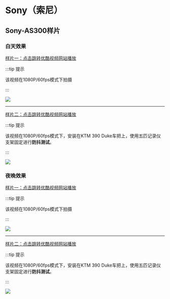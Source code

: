 # Sony（索尼）

## Sony-AS300样片

### 白天效果

[样片一：点击跳转优酷视频网站播放](http://v.youku.com/v_show/id_XMzkzMDY4MTAwNA==.html)

:::tip 提示

该视频在1080P/60fps模式下拍摄

:::

[![](https://gitee.com/zhou/MoYouClubPic/raw/master/20210401160310.jpeg)](http://v.youku.com/v_show/id_XMzkzMDY4MTAwNA==.html)

---

[样片二：点击跳转优酷视频网站播放](http://v.youku.com/v_show/id_XNDE5OTM0Mzk4MA==.html)

:::tip 提示

该视频在1080P/60fps模式下，安装在KTM 390 Duke车把上，使用五匹记录仪支架固定进行**防抖测试**。

:::

[![](https://gitee.com/zhou/MoYouClubPic/raw/master/20210401160327.png)](http://v.youku.com/v_show/id_XNDE5OTM0Mzk4MA==.html)

### 夜晚效果

[样片一：点击跳转优酷视频网站播放](http://v.youku.com/v_show/id_XMzkzMjI3ODA3Mg==.html)

:::tip 提示

该视频在1080P/60fps模式下拍摄

:::

[![](https://gitee.com/zhou/MoYouClubPic/raw/master/20210401160343.jpeg)](http://v.youku.com/v_show/id_XMzkzMjI3ODA3Mg==.html)

---

[样片二：点击跳转优酷视频网站播放](http://v.youku.com/v_show/id_XNDE5OTM1ODUzNg==.html)

:::tip 提示

该视频在1080P/60fps模式下，安装在KTM 390 Duke车把上，使用五匹记录仪支架固定进行**防抖测试**。

:::

[![](https://gitee.com/zhou/MoYouClubPic/raw/master/20210401160353.png)](http://v.youku.com/v_show/id_XNDE5OTM1ODUzNg==.html)